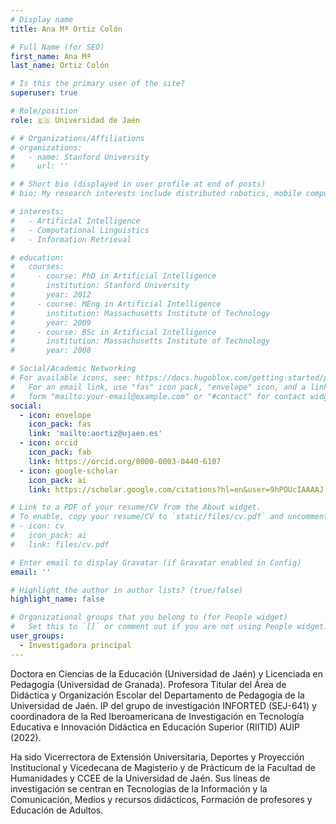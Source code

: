 ```yaml
---
# Display name
title: Ana Mª Ortiz Colón

# Full Name (for SEO)
first_name: Ana Mª 
last_name: Ortiz Colón

# Is this the primary user of the site?
superuser: true

# Role/position
role: 🇪🇸 Universidad de Jaén

# # Organizations/Affiliations
# organizations:
#   - name: Stanford University
#     url: ''

# # Short bio (displayed in user profile at end of posts)
# bio: My research interests include distributed robotics, mobile computing and programmable matter.

# interests:
#   - Artificial Intelligence
#   - Computational Linguistics
#   - Information Retrieval

# education:
#   courses:
#     - course: PhD in Artificial Intelligence
#       institution: Stanford University
#       year: 2012
#     - course: MEng in Artificial Intelligence
#       institution: Massachusetts Institute of Technology
#       year: 2009
#     - course: BSc in Artificial Intelligence
#       institution: Massachusetts Institute of Technology
#       year: 2008

# Social/Academic Networking
# For available icons, see: https://docs.hugoblox.com/getting-started/page-builder/#icons
#   For an email link, use "fas" icon pack, "envelope" icon, and a link in the
#   form "mailto:your-email@example.com" or "#contact" for contact widget.
social:
  - icon: envelope
    icon_pack: fas
    link: 'mailto:aortiz@ujaen.es'
  - icon: orcid
    icon_pack: fab
    link: https://orcid.org/0000-0003-0440-6107
  - icon: google-scholar
    icon_pack: ai
    link: https://scholar.google.com/citations?hl=en&user=9hPOUcIAAAAJ

# Link to a PDF of your resume/CV from the About widget.
# To enable, copy your resume/CV to `static/files/cv.pdf` and uncomment the lines below.
# - icon: cv
#   icon_pack: ai
#   link: files/cv.pdf

# Enter email to display Gravatar (if Gravatar enabled in Config)
email: ''

# Highlight the author in author lists? (true/false)
highlight_name: false

# Organizational groups that you belong to (for People widget)
#   Set this to `[]` or comment out if you are not using People widget.
user_groups:
  - Investigadora principal
---
```


Doctora en Ciencias de la Educación (Universidad de Jaén) y Licenciada en Pedagogía (Universidad de Granada). Profesora Titular del Área de Didáctica y Organización Escolar del Departamento de Pedagogía de la Universidad de Jaén. IP del grupo de investigación INFORTED (SEJ-641) y coordinadora de la Red Iberoamericana de Investigación en Tecnología Educativa e Innovación Didáctica en Educación Superior (RIITID) AUIP (2022).
 
Ha sido Vicerrectora de Extensión Universitaria, Deportes y Proyección Institucional y Vicedecana de Magisterio y de Prácticum de la Facultad de Humanidades y CCEE de la Universidad de Jaén. Sus líneas de investigación se centran en Tecnologías de la Información y la Comunicación, Medios y recursos didácticos, Formación de profesores y Educación de Adultos.